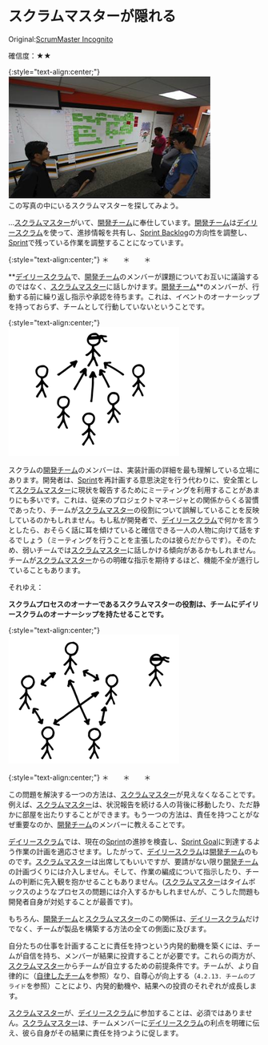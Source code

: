 # スクラムマスターが隠れる

 Original:[ScrumMaster Incognito](https://sites.google.com/a/scrumplop.org/published-patterns/value-stream/sprint/daily-scrum/scrummaster-incognito)

確信度：★★

{:style="text-align:center;"}
![ch02_31_30_ScrumMaster_Incognito1](Images/ch02_31_30_ScrumMaster_Incognito1.png)<br>
この写真の中にいるスクラムマスターを探してみよう。

…​[スクラムマスター](ch02_20_19_ScrumMaster.md)がいて、[開発チーム](ch02_14_14_Development_Team.md)に奉仕しています。[開発チーム](ch02_14_14_Development_Team.md)は[デイリースクラム](ch02_30_29_Daily_Scrum.md)を使って、進捗情報を共有し、​​[Sprint Backlog](https://sites.google.com/a/scrumplop.org/published-patterns/value-stream/sprint-backlog)の方向性を調整し、​[Sprint](https://sites.google.com/a/scrumplop.org/published-patterns/value-stream/sprint)で残っている作業を調整することになっています。

{:style="text-align:center;"}
＊　　＊　　＊

**[デイリースクラム](ch02_30_29_Daily_Scrum.md)で、[開発チーム](ch02_14_14_Development_Team.md)のメンバーが課題についてお互いに議論するのではなく、[スクラムマスター](ch02_20_19_ScrumMaster.md)に話しかけます。[開発チーム](ch02_14_14_Development_Team.md)**のメンバーが、行動する前に繰り返し指示や承認を待ちます。これは、イベントのオーナーシップを持っておらず、チームとして行動していないということです。

{:style="text-align:center;"}
![ch02_31_30_ScrumMaster_Incognito2](Images/ch02_31_30_ScrumMaster_Incognito2.png)

スクラムの[開発チーム](ch02_14_14_Development_Team.md)のメンバーは、実装計画の詳細を最も理解している立場にあります。開発者は、[Sprint](https://sites.google.com/a/scrumplop.org/published-patterns/value-stream/sprint)を再計画する意思決定を行う代わりに、安全策として[スクラムマスター](ch02_20_19_ScrumMaster.md)に現状を報告するためにミーティングを利用することがあまりにも多いです。これは、従来のプロジェクトマネージャとの関係からくる習慣であったり、チームが[スクラムマスター](ch02_20_19_ScrumMaster.md)の役割について誤解していることを反映しているのかもしれません。もし私が開発者で、[デイリースクラム](ch02_30_29_Daily_Scrum.md)で何かを言うとしたら、おそらく話に耳を傾けていると確信できる一人の人物に向けて話をするでしょう（ミーティングを行うことを主張したのは彼らだからです）。そのため、弱いチームでは[スクラムマスター](ch02_20_19_ScrumMaster.md)に話しかける傾向があるかもしれません。チームが[スクラムマスター](ch02_20_19_ScrumMaster.md)からの明確な指示を期待するほど、機能不全が進行していることもあります。

それゆえ：

**スクラムプロセスのオーナーであるスクラムマスターの役割は、チームにデイリースクラムのオーナーシップを持たせることです。**

{:style="text-align:center;"}
![ch02_31_30_ScrumMaster_Incognito3](Images/ch02_31_30_ScrumMaster_Incognito3.png)

{:style="text-align:center;"}
＊　　＊　　＊

この問題を解決する一つの方法は、[スクラムマスター](ch02_20_19_ScrumMaster.md)が見えなくなることです。例えば、[スクラムマスター](ch02_20_19_ScrumMaster.md)は、状況報告を続ける人の背後に移動したり、ただ静かに部屋を出たりすることができます。もう一つの方法は、責任を持つことがなぜ重要なのか、[開発チーム](ch02_14_14_Development_Team.md)のメンバーに教えることです。

[デイリースクラム](ch02_30_29_Daily_Scrum.md)では、現在の[Sprint](https://sites.google.com/a/scrumplop.org/published-patterns/value-stream/sprint)の進捗を検査し、​[Sprint Goal](https://sites.google.com/a/scrumplop.org/published-patterns/value-stream/sprint-goal)に到達するよう作業の計画を適応させます。したがって、[デイリースクラム](ch02_30_29_Daily_Scrum.md)は[開発チーム](ch02_14_14_Development_Team.md)のものです。[スクラムマスター](ch02_20_19_ScrumMaster.md)は出席してもいいですが、要請がない限り[開発チーム](ch02_14_14_Development_Team.md)の計画づくりには介入しません。そして、作業の編成について指示したり、チームの判断に先入観を抱かせることもありません。([スクラムマスター](ch02_20_19_ScrumMaster.md)はタイムボックスのようなプロセスの問題には介入するかもしれませんが、こうした問題も開発者自身が対処することが最善です)。

もちろん、[開発チーム](ch02_14_14_Development_Team.md)と[スクラムマスター](ch02_20_19_ScrumMaster.md)のこの関係は、[デイリースクラム](ch02_30_29_Daily_Scrum.md)だけでなく、チームが製品を構築する方法の全ての側面に及びます。

自分たちの仕事を計画することに責任を持つという内発的動機を築くには、チームが自信を持ち、メンバーが結果に投資することが必要です。これらの両方が、[スクラムマスター](ch02_20_19_ScrumMaster.md)からチームが自立するための前提条件です。チームが、より自律的に（[自律したチーム](ch02_16_16_Autonomous_Team.md)​を参照）なり、自尊心が向上する（`4.2.13. チームのプライド`を参照）ことにより、内発的動機や、結果への投資のそれぞれが成長します。

[スクラムマスター](ch02_20_19_ScrumMaster.md)が、[デイリースクラム](ch02_30_29_Daily_Scrum.md)に参加することは、必須ではありません。[スクラムマスター](ch02_20_19_ScrumMaster.md)は、チームメンバーに[デイリースクラム](ch02_30_29_Daily_Scrum.md)の利点を明確に伝え、彼ら自身がその結果に責任を持つように促します。

